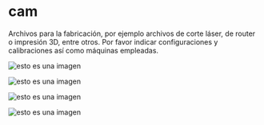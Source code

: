 # cam

Archivos para la fabricación, por ejemplo archivos de corte láser, de router o impresión 3D, entre otros.
Por favor indicar configuraciones y calibraciones así como máquinas empleadas.

![esto es una imagen](https://repository-images.githubusercontent.com/489810453/6e15a9d9-9494-45ed-b997-f31a3d986b59")

![esto es una imagen](https://repository-images.githubusercontent.com/489810453/6b362054-fc7f-403d-85d4-d11ff51cbb25)

![esto es una imagen](https://repository-images.githubusercontent.com/489810453/59cbcba9-3528-4537-860d-421bd877ebe7)

![esto es una imagen](https://repository-images.githubusercontent.com/489810453/59aa1d1b-b29e-4df1-bc04-a8f556daba16)

